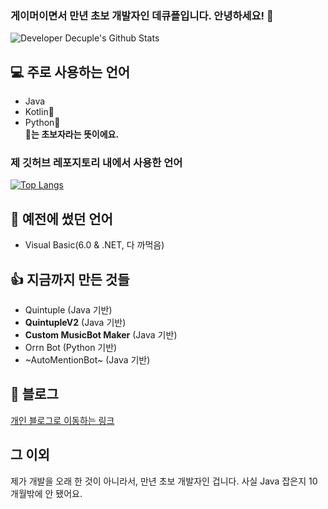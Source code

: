 ### 게이머이면서 만년 초보 개발자인 데큐플입니다. 안녕하세요! 👋

![Developer Decuple's Github Stats](https://github-readme-stats.vercel.app/api?username=playerdecuple&bg_color=30,e96443,904e95&title_color=fff&text_color=fff)

## 💻 주로 사용하는 언어
* Java 
* Kotlin🌱
* Python🌱  
__🌱는 초보자라는 뜻이에요.__

### 제 깃허브 레포지토리 내에서 사용한 언어
[![Top Langs](https://github-readme-stats.vercel.app/api/top-langs/?username=playerdecuple&layout=compact)](https://github.com/playerdecuple/github-readme-stats)


## 📜 예전에 썼던 언어
* Visual Basic(6.0 & .NET, 다 까먹음)

## 👍 지금까지 만든 것들
* Quintuple (Java 기반)
* **QuintupleV2** (Java 기반)
* **Custom MusicBot Maker** (Java 기반)
* Orrn Bot (Python 기반)
* ~AutoMentionBot~ (Java 기반)

## 💬 블로그
[개인 블로그로 이동하는 링크](https://playerdecuple.github.io/)
  
  
## 그 이외
제가 개발을 오래 한 것이 아니라서, 만년 초보 개발자인 겁니다. 사실 Java 잡은지 10개월밖에 안 됐어요.

<!--
**playerdecuple/playerdecuple** is a ✨ _special_ ✨ repository because its `README.md` (this file) appears on your GitHub profile.

Here are some ideas to get you started:

- 🔭 I’m currently working on ...
- 🌱 I’m currently learning ...
- 👯 I’m looking to collaborate on ...
- 🤔 I’m looking for help with ...
- 💬 Ask me about ...
- 📫 How to reach me: ...
- 😄 Pronouns: ...
- ⚡ Fun fact: ...
-->
